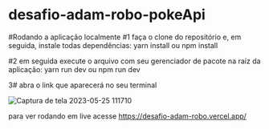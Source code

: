 # desafio-adam-robo-pokeApi

#Rodando a aplicação localmente
#1 faça o clone do repositório e, em seguida, instale todas dependências: yarn install ou npm install

#2 em seguida execute o arquivo com seu gerenciador de pacote na raíz da aplicação: yarn run dev ou npm run dev

3# abra o link que aparecerá no seu terminal

![Captura de tela 2023-05-25 111710](https://github.com/h3isenberg8/desafio-adam-robo-pokeApi/assets/114528647/307888ff-59dd-47f7-b4c8-9ec35d99e517)

para ver rodando em live acesse https://desafio-adam-robo.vercel.app/
